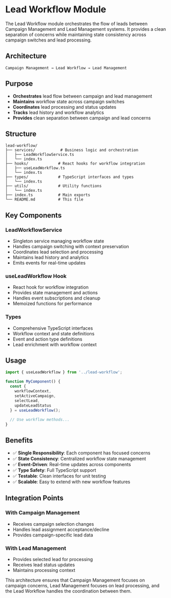 # Lead Workflow Module

The Lead Workflow module orchestrates the flow of leads between Campaign Management and Lead Management systems. It provides a clean separation of concerns while maintaining state consistency across campaign switches and lead processing.

## Architecture

```
Campaign Management → Lead Workflow → Lead Management
```

## Purpose

- **Orchestrates** lead flow between campaign and lead management
- **Maintains** workflow state across campaign switches  
- **Coordinates** lead processing and status updates
- **Tracks** lead history and workflow analytics
- **Provides** clean separation between campaign and lead concerns

## Structure

```
lead-workflow/
├── services/           # Business logic and orchestration
│   ├── LeadWorkflowService.ts
│   └── index.ts
├── hooks/             # React hooks for workflow integration
│   ├── useLeadWorkflow.ts
│   └── index.ts
├── types/             # TypeScript interfaces and types
│   └── index.ts
├── utils/             # Utility functions
│   └── index.ts
├── index.ts           # Main exports
└── README.md          # This file
```

## Key Components

### LeadWorkflowService
- Singleton service managing workflow state
- Handles campaign switching with context preservation
- Coordinates lead selection and processing
- Maintains lead history and analytics
- Emits events for real-time updates

### useLeadWorkflow Hook
- React hook for workflow integration
- Provides state management and actions
- Handles event subscriptions and cleanup
- Memoized functions for performance

### Types
- Comprehensive TypeScript interfaces
- Workflow context and state definitions
- Event and action type definitions
- Lead enrichment with workflow context

## Usage

```typescript
import { useLeadWorkflow } from '../lead-workflow';

function MyComponent() {
  const {
    workflowContext,
    setActiveCampaign,
    selectLead,
    updateLeadStatus
  } = useLeadWorkflow();
  
  // Use workflow methods...
}
```

## Benefits

- ✅ **Single Responsibility**: Each component has focused concerns
- ✅ **State Consistency**: Centralized workflow state management
- ✅ **Event-Driven**: Real-time updates across components
- ✅ **Type Safety**: Full TypeScript support
- ✅ **Testable**: Clean interfaces for unit testing
- ✅ **Scalable**: Easy to extend with new workflow features

## Integration Points

### With Campaign Management
- Receives campaign selection changes
- Handles lead assignment acceptance/decline
- Provides campaign-specific lead data

### With Lead Management  
- Provides selected lead for processing
- Receives lead status updates
- Maintains processing context

This architecture ensures that Campaign Management focuses on campaign concerns, Lead Management focuses on lead processing, and the Lead Workflow handles the coordination between them.
